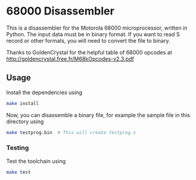 # 68000 Disassembler
This is a disassembler for the Motorola 68000 microprocessor, written in Python. The input data must be in binary 
format. If you want to read S record or other formats, you will need to convert the file to binary.

Thanks to GoldenCrystal for the helpful table of 68000 opcodes at http://goldencrystal.free.fr/M68kOpcodes-v2.3.pdf

## Usage
Install the dependencies using
```bash
make install
```

Now, you can disassemble a binary file, for example the sample file in this directory using
```bash
make testprog.bin  # This will create testprog.s
```

### Testing
Test the toolchain using
```bash
make test
```
